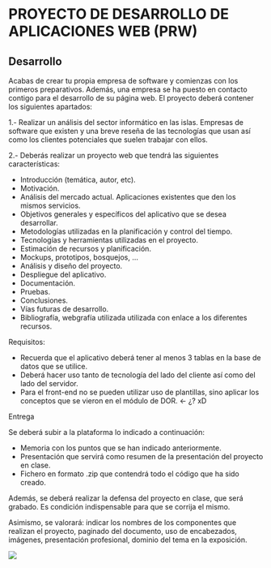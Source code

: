 # PROYECTO DE DESARROLLO DE APLICACIONES WEB (PRW)

## Desarrollo

Acabas de crear tu propia empresa de software y comienzas con los primeros preparativos. Además, una empresa se ha puesto en contacto contigo para el desarrollo de su página web. El proyecto deberá contener los siguientes apartados:

1.- Realizar un análisis del sector informático en las islas. Empresas de software que existen y una breve reseña de las tecnologías que usan así como los clientes potenciales que suelen trabajar con ellos.

2.- Deberás realizar un proyecto web que tendrá las siguientes características:

* Introducción (temática, autor, etc).
* Motivación.
* Análisis del mercado actual. Aplicaciones existentes que den los mismos servicios.
* Objetivos generales y específicos del aplicativo que se desea desarrollar.
* Metodologías utilizadas en la planificación y control del tiempo.
* Tecnologías y herramientas utilizadas en el proyecto.
* Estimación de recursos y planificación.
* Mockups, prototipos, bosquejos, ...
* Análisis y diseño del proyecto.
* Despliegue del aplicativo.
* Documentación.
* Pruebas.
* Conclusiones.
* Vías futuras de desarrollo.
* Bibliografía, webgrafía utilizada utilizada con enlace a los diferentes recursos.

Requisitos:

* Recuerda que el aplicativo deberá tener al menos 3 tablas en la base de datos que se utilice.
* Deberá hacer uso tanto de tecnología del lado del cliente así como del lado del servidor.
* Para el front-end no se pueden utilizar uso de plantillas, sino aplicar los conceptos que se vieron en el módulo de DOR. <- ¿? xD

Entrega

Se deberá subir a la plataforma lo indicado a continuación:

* Memoria con los puntos que se han indicado anteriormente.
* Presentación que servirá como resumen de la presentación del proyecto en clase.
* Fichero en formato .zip que contendrá todo el código que ha sido creado.

Además, se deberá realizar la defensa del proyecto en clase, que será grabado. Es condición indispensable para que se corrija el mismo.

Asimismo, se valorará: indicar los nombres de los componentes que realizan el proyecto, paginado del documento, uso de encabezados, imágenes, presentación profesional, dominio del tema en la exposición.

![](https://i.imgur.com/ls3SEBu.png)
